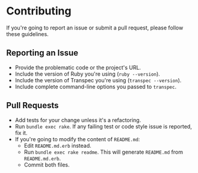 # Contributing

If you're going to report an issue or submit a pull request, please follow these guidelines.

## Reporting an Issue

* Provide the problematic code or the project's URL.
* Include the version of Ruby you're using (`ruby --version`).
* Include the version of Transpec you're using (`transpec --version`).
* Include complete command-line options you passed to `transpec`.

## Pull Requests

* Add tests for your change unless it's a refactoring.
* Run `bundle exec rake`. If any failing test or code style issue is reported, fix it.
* If you're going to modify the content of `README.md`:
    * Edit `README.md.erb` instead.
    * Run `bundle exec rake readme`. This will generate `README.md` from `README.md.erb`.
    * Commit both files.
